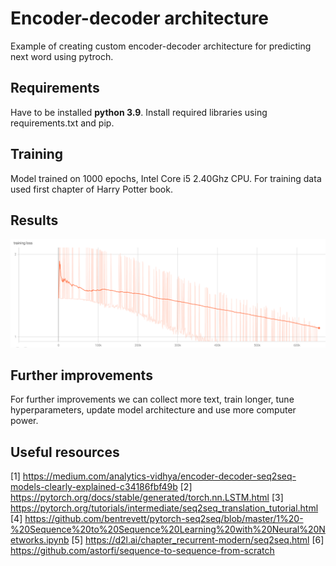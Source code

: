 # Encoder-decoder architecture

Example of creating custom encoder-decoder architecture for predicting next word using pytroch.

## Requirements

Have to be installed **python 3.9**. Install required libraries using requirements.txt and pip.

## Training 

Model trained on 1000 epochs, Intel Core i5 2.40Ghz CPU. For training data used first chapter of Harry Potter book.

## Results

![image info](./images/encoderdecoder_trainingloss.png)

## Further improvements

For further improvements we can collect more text, train longer, tune hyperparameters, update model architecture and use more computer power.

## Useful resources

[1] https://medium.com/analytics-vidhya/encoder-decoder-seq2seq-models-clearly-explained-c34186fbf49b
[2] https://pytorch.org/docs/stable/generated/torch.nn.LSTM.html
[3] https://pytorch.org/tutorials/intermediate/seq2seq_translation_tutorial.html
[4] https://github.com/bentrevett/pytorch-seq2seq/blob/master/1%20-%20Sequence%20to%20Sequence%20Learning%20with%20Neural%20Networks.ipynb
[5] https://d2l.ai/chapter_recurrent-modern/seq2seq.html
[6] https://github.com/astorfi/sequence-to-sequence-from-scratch

